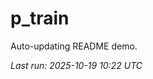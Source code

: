 # p_train

Auto-updating README demo.

<!--START_SECTION:status-->
_Last run: 2025-10-19 10:22 UTC_
<!--END_SECTION:status-->






























































































































































































































































































































































































































































































































































































































































































































































































































































































































































































































































































































































































































































































































